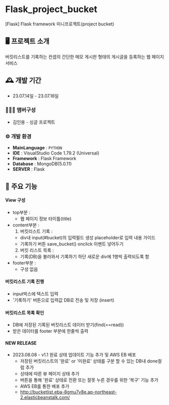# Flask_project_bucket
[Flask] Flask framework 미니프로젝트(project bucket) 

## 🖥️ 프로젝트 소개 
버킷리스트를 기록하는 컨셉의 간단한 메모 게시판 형태의 게시글을 등록하는 웹 페이지 서비스

## 🕰️ 개발 기간
* 23.07.14일 - 23.07.16일

### 🧑‍🤝‍🧑 맴버구성 
 - 김인용 - 싱글 프로젝트

### ⚙️ 개발 환경 
- **MainLanguage** : `PYTHON`
- **IDE** : VisualStudio Code 1.79.2 (Universal)
- **Framework** : Flask Framework
- **Database** : MongoDB(5.0.11)
- **SERVER** : Flask

## 📌 주요 기능
#### View 구성
* top부분 :<br>
    - 웹 페이지 정보 타이틀(title)
* content부분 : <br>
    1. 버킷리스트 기록 : <br>
    - div내 input(#bucket)의 입력필드 생성 placeholder로 입력 내용 가이드<br>
    - 기록하기 버튼 save_bucket() onclick 이벤트 넣어두기<br>
    2. 버킷 리스트 목록 : <br>
    - 기록(DB)을 불러와서 기록하기 하단 새로운 div에 1행씩 출력되도록 함<br>
* footer부분 :<br>
    - 구성 없음

#### 버킷리스트 기록 진행
- input박스에 텍스트 입력
- '기록하기' 버튼으로 입력값 DB로 전송 및 저장 (insert)

#### 버킷리스트 목록 확인
- DB에 저장된 기록된 버킷리스트 데이터 받기(find(==read))
- 받은 데이터를 footer 부분에 한줄씩 출력

#### NEW RELEASE
* 2023.08.08 - v1.1 완료 상태 업데이트 기능 추가 및 AWS EB 배포
   - 저장된 버킷리스트의 '완료' or '미완료' 상태를 구분 할 수 있는 DB내 done컬럼 추가
   - 상태에 따른 뷰 페이지 상태 추가
   - 버튼을 통해 '완료' 상태로 전환 또는 잘못 누른 경우를 위한 '복구' 기능 추가
   - AWS EB를 통한 배포 추가
   - http://bucketlist.eba-8gmu7v8e.ap-northeast-2.elasticbeanstalk.com/
